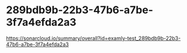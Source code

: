 # 289bdb9b-22b3-47b6-a7be-3f7a4efda2a3
https://sonarcloud.io/summary/overall?id=examly-test_289bdb9b-22b3-47b6-a7be-3f7a4efda2a3
